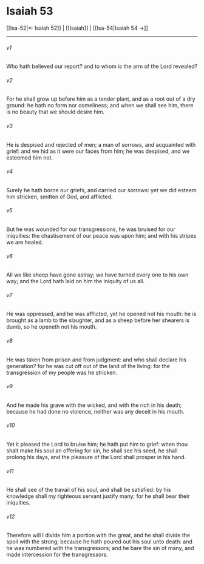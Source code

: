 # Isaiah 53

[[Isa-52|← Isaiah 52]] | [[Isaiah]] | [[Isa-54|Isaiah 54 →]]
***

###### v1
Who hath believed our report? and to whom is the arm of the Lord revealed?
###### v2
For he shall grow up before him as a tender plant, and as a root out of a dry ground: he hath no form nor comeliness; and when we shall see him, there is no beauty that we should desire him.
###### v3
He is despised and rejected of men; a man of sorrows, and acquainted with grief: and we hid as it were our faces from him; he was despised, and we esteemed him not.
###### v4
Surely he hath borne our griefs, and carried our sorrows: yet we did esteem him stricken, smitten of God, and afflicted.
###### v5
But he was wounded for our transgressions, he was bruised for our iniquities: the chastisement of our peace was upon him; and with his stripes we are healed.
###### v6
All we like sheep have gone astray; we have turned every one to his own way; and the Lord hath laid on him the iniquity of us all.
###### v7
He was oppressed, and he was afflicted, yet he opened not his mouth: he is brought as a lamb to the slaughter, and as a sheep before her shearers is dumb, so he openeth not his mouth.
###### v8
He was taken from prison and from judgment: and who shall declare his generation? for he was cut off out of the land of the living: for the transgression of my people was he stricken.
###### v9
And he made his grave with the wicked, and with the rich in his death; because he had done no violence, neither was any deceit in his mouth.
###### v10
Yet it pleased the Lord to bruise him; he hath put him to grief: when thou shalt make his soul an offering for sin, he shall see his seed, he shall prolong his days, and the pleasure of the Lord shall prosper in his hand.
###### v11
He shall see of the travail of his soul, and shall be satisfied: by his knowledge shall my righteous servant justify many; for he shall bear their iniquities.
###### v12
Therefore will I divide him a portion with the great, and he shall divide the spoil with the strong; because he hath poured out his soul unto death: and he was numbered with the transgressors; and he bare the sin of many, and made intercession for the transgressors. 
